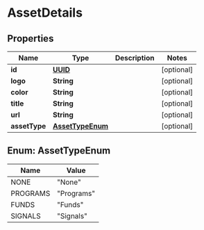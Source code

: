 
# AssetDetails

## Properties
Name | Type | Description | Notes
------------ | ------------- | ------------- | -------------
**id** | [**UUID**](UUID.md) |  |  [optional]
**logo** | **String** |  |  [optional]
**color** | **String** |  |  [optional]
**title** | **String** |  |  [optional]
**url** | **String** |  |  [optional]
**assetType** | [**AssetTypeEnum**](#AssetTypeEnum) |  |  [optional]


<a name="AssetTypeEnum"></a>
## Enum: AssetTypeEnum
Name | Value
---- | -----
NONE | &quot;None&quot;
PROGRAMS | &quot;Programs&quot;
FUNDS | &quot;Funds&quot;
SIGNALS | &quot;Signals&quot;



